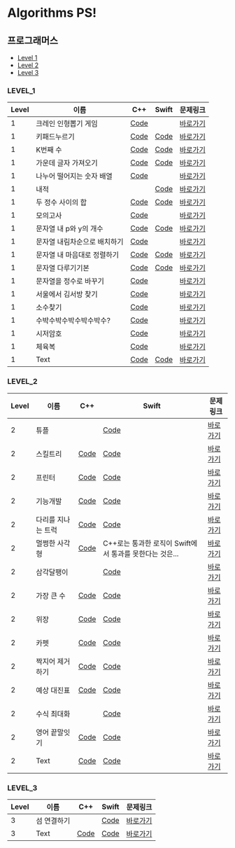 # Algorithms PS!

## 프로그래머스

* [Level 1](https://github.com/Sueaty/Algorithms_PS#LEVEL_1)
* [Level 2](https://github.com/Sueaty/Algorithms_PS#LEVEL_2)
* [Level 3](https://github.com/Sueaty/Algorithms_PS#LEVEL_3)

### LEVEL_1

| Level | 이름        | C++      | Swift | 문제링크 |
| ----  | --------   | -------- | -------- |-------- |
| 1 | 크레인 인형뽑기 게임 | [Code](https://github.com/Sueaty/Algorithms_PS/blob/master/Programmers/크레인인형뽑기게임.cpp)     |    | [바로가기](https://programmers.co.kr/learn/courses/30/lessons/64061) |
| 1 | 키패드누르기 | [Code](https://github.com/Sueaty/Algorithms_PS/blob/master/Programmers/키패드누르기.cpp)     | [Code](https://github.com/Sueaty/Algorithms_PS/blob/master/Programmers/키패드누르기.swift)     | [바로가기](https://programmers.co.kr/learn/courses/30/lessons/67256) |
| 1 | K번째 수 | [Code](https://github.com/Sueaty/Algorithms_PS/blob/master/Programmers/K번째수.cpp)     | [Code](https://github.com/Sueaty/Algorithms_PS/blob/master/Programmers/K번째수.swift)     | [바로가기](https://programmers.co.kr/learn/courses/30/lessons/42748) |
| 1 | 가운데 글자 가져오기 | [Code](https://github.com/Sueaty/Algorithms_PS/blob/master/Programmers/가운데글자가져오기.cpp)     | [Code](https://github.com/Sueaty/Algorithms_PS/blob/master/Programmers/가운데글자가져오기.swift)     | [바로가기](https://programmers.co.kr/learn/courses/30/lessons/12903) |
| 1 | 나누어 떨어지는 숫자 배열 | [Code](https://github.com/Sueaty/Algorithms_PS/blob/master/Programmers/나누어떨어지는숫자배열.cpp)     |      | [바로가기](https://programmers.co.kr/learn/courses/30/lessons/12910) |
| 1 | 내적 |     | [Code](https://github.com/Sueaty/Algorithms_PS/blob/master/Programmers/내적.swift) | [바로가기](https://programmers.co.kr/learn/courses/30/lessons/70128) |
| 1 | 두 정수 사이의 합 | [Code](https://github.com/Sueaty/Algorithms_PS/blob/master/Programmers/두정수사이의합.cpp) | [Code](https://github.com/Sueaty/Algorithms_PS/blob/master/Programmers/두정수사이의합.swift)     | [바로가기](https://programmers.co.kr/learn/courses/30/lessons/12912) |
| 1 | 모의고사 | [Code](https://github.com/Sueaty/Algorithms_PS/blob/master/Programmers/모의고사.cpp)     |      | [바로가기](https://programmers.co.kr/learn/courses/30/lessons/42840) |
| 1 | 문자열 내 p와 y의 개수 | [Code](https://github.com/Sueaty/Algorithms_PS/blob/master/Programmers/문자열내p와y의개수.cpp)     | [Code](https://github.com/Sueaty/Algorithms_PS/blob/master/Programmers/문자열내p와y의개수.swift)     | [바로가기](https://programmers.co.kr/learn/courses/30/lessons/12916) |
| 1 | 문자열 내림차순으로 배치하기 | [Code](https://github.com/Sueaty/Algorithms_PS/blob/master/Programmers/문자열내림차순으로배치하기.cpp)     |     | [바로가기](https://programmers.co.kr/learn/courses/30/lessons/12917) |
| 1 | 문자열 내 마음대로 정렬하기 | [Code](https://github.com/Sueaty/Algorithms_PS/blob/master/Programmers/문자열내마음대로정렬하기.cpp)     | [Code](https://github.com/Sueaty/Algorithms_PS/blob/master/Programmers/문자열내마음대로정렬하기.swift)     | [바로가기](https://programmers.co.kr/learn/courses/30/lessons/12915) |
| 1 | 문자열 다루기기본 | [Code](https://github.com/Sueaty/Algorithms_PS/blob/master/Programmers/문자열다루기기본.cpp)     | [Code](https://github.com/Sueaty/Algorithms_PS/blob/master/Programmers/문자열다루기기본.swift)     | [바로가기](https://programmers.co.kr/learn/courses/30/lessons/12918) |
| 1 | 문자열을 정수로 바꾸기 | [Code](https://github.com/Sueaty/Algorithms_PS/blob/master/Programmers/문자열을정수로바꾸기.cpp)     |    | [바로가기](https://programmers.co.kr/learn/courses/30/lessons/12925) |
| 1 | 서울에서 김서방 찾기 | [Code](https://github.com/Sueaty/Algorithms_PS/blob/master/Programmers/서울에서김서방찾기.cpp)     |   | [바로가기](https://programmers.co.kr/learn/courses/30/lessons/12919) |
| 1 | 소수찾기 | [Code](https://github.com/Sueaty/Algorithms_PS/blob/master/Programmers/소수찾기.cpp)     |     | [바로가기](https://programmers.co.kr/learn/courses/30/lessons/12921) |
| 1 | 수박수박수박수박수박수? | [Code](https://github.com/Sueaty/Algorithms_PS/blob/master/Programmers/수박수박수.cpp)     |    | [바로가기](https://programmers.co.kr/learn/courses/30/lessons/12922) |
| 1 | 시저암호 | [Code](https://github.com/Sueaty/Algorithms_PS/blob/master/Programmers/시저암호.cpp)     |      | [바로가기](https://programmers.co.kr/learn/courses/30/lessons/12926) |
| 1 | 체육복 | [Code](https://github.com/Sueaty/Algorithms_PS/blob/master/Programmers/체육복.cpp)     |      | [바로가기](https://programmers.co.kr/learn/courses/30/lessons/42862) |
| 1 | Text       | [Code]()     | [Code]()     | [바로가기]() |

### LEVEL_2

| Level | 이름        | C++      | Swift | 문제링크 |
| ----  | --------   | -------- | -------- |-------- |
| 2 | 튜플 |      | [Code](https://github.com/Sueaty/Algorithms_PS/blob/master/Programmers/튜플.swift)     | [바로가기](https://programmers.co.kr/learn/courses/30/lessons/64065) |
| 2 | 스킬트리 | [Code](https://github.com/Sueaty/Algorithms_PS/blob/master/Programmers/스킬트리.cpp) | [Code](https://github.com/Sueaty/Algorithms_PS/blob/master/Programmers/스킬트리.swift)     | [바로가기](https://programmers.co.kr/learn/courses/30/lessons/49993) |
| 2 | 프린터 | [Code](https://github.com/Sueaty/Algorithms_PS/blob/master/Programmers/프린터.cpp)     | [Code](https://github.com/Sueaty/Algorithms_PS/blob/master/Programmers/프린터.swift)     | [바로가기](https://programmers.co.kr/learn/courses/30/lessons/42587) |
| 2 | 기능개발 | [Code](https://github.com/Sueaty/Algorithms_PS/blob/master/Programmers/프린터.cpp)     | [Code](https://github.com/Sueaty/Algorithms_PS/blob/master/Programmers/기능개발.swift)     | [바로가기](https://programmers.co.kr/learn/courses/30/lessons/42586) |
| 2 | 다리를 지나는 트럭 | [Code](https://github.com/Sueaty/Algorithms_PS/blob/master/Programmers/다리를지나는트럭.cpp)     | [Code](https://github.com/Sueaty/Algorithms_PS/blob/master/Programmers/다리를지나는트럭.swift)     | [바로가기](https://programmers.co.kr/learn/courses/30/lessons/42583) |
| 2 | 멀쩡한 사각형 | [Code](https://github.com/Sueaty/Algorithms_PS/blob/master/Programmers/멀쩡한사각형.cpp)     | C++로는 통과한 로직이 Swift에서 통과를 못한다는 것은... | [바로가기](https://programmers.co.kr/learn/courses/30/lessons/62048) |
| 2 | 삼각달팽이 |    | [Code](https://github.com/Sueaty/Algorithms_PS/blob/master/Programmers/삼각달팽이.swift) | [바로가기](https://programmers.co.kr/learn/courses/30/lessons/68645) |
| 2 | 가장 큰 수 | [Code](https://github.com/Sueaty/Algorithms_PS/blob/master/Programmers/가장큰수.cpp)     | [Code](https://github.com/Sueaty/Algorithms_PS/blob/master/Programmers/가장큰수.swift)     | [바로가기](https://programmers.co.kr/learn/courses/30/lessons/42746) |
| 2 | 위장 | [Code](https://github.com/Sueaty/Algorithms_PS/blob/master/Programmers/위장.cpp)     | [Code](https://github.com/Sueaty/Algorithms_PS/blob/master/Programmers/위장.swift)     | [바로가기](https://programmers.co.kr/learn/courses/30/lessons/42578) |
| 2 | 카펫 | [Code](https://github.com/Sueaty/Algorithms_PS/blob/master/Programmers/카펫.cpp)     | [Code](https://github.com/Sueaty/Algorithms_PS/blob/master/Programmers/카펫.swift)     | [바로가기](https://programmers.co.kr/learn/courses/30/lessons/42842) |
| 2 | 짝지어 제거하기 | [Code](https://github.com/Sueaty/Algorithms_PS/blob/master/Programmers/짝지어제거하기.cpp)     | [Code](https://github.com/Sueaty/Algorithms_PS/blob/master/Programmers/짝지어제거하기.swift)     | [바로가기](https://programmers.co.kr/learn/courses/30/lessons/12973) |
| 2 | 예상 대진표 | [Code](https://github.com/Sueaty/Algorithms_PS/blob/master/Programmers/예상대진표.cpp)     | [Code](https://github.com/Sueaty/Algorithms_PS/blob/master/Programmers/예상대진표.swift)     | [바로가기](https://programmers.co.kr/learn/courses/30/lessons/12985) |
| 2 | 수식 최대화 |   | [Code](https://github.com/Sueaty/Algorithms_PS/blob/master/Programmers/수식최대화.swift)     | [바로가기](https://programmers.co.kr/learn/courses/30/lessons/67257) |
| 2 | 영어 끝말잇기 | [Code](https://github.com/Sueaty/Algorithms_PS/blob/master/Programmers/영어끝말잇기.cpp)     | [Code](https://github.com/Sueaty/Algorithms_PS/blob/master/Programmers/영어끝말잇기.swift)     | [바로가기](https://programmers.co.kr/learn/courses/30/lessons/12981) |
| 2 | Text       | [Code]()     | [Code]()     | [바로가기]() |

### LEVEL_3

| Level | 이름        | C++      | Swift | 문제링크 |
| ----  | --------   | -------- | -------- |-------- |
| 3 | 섬 연결하기  |   | [Code](https://github.com/Sueaty/Algorithms_PS/blob/master/Programmers/섬연결하기.swift)     | [바로가기](https://programmers.co.kr/learn/courses/30/lessons/42861) |
| 3 | Text       | [Code]()     | [Code]()     | [바로가기]() |
